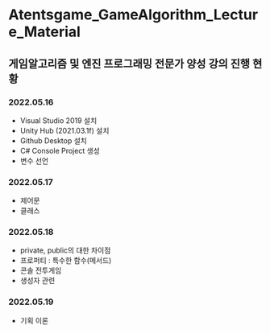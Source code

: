 # Atentsgame_GameAlgorithm_Lecture_Material

## 게임알고리즘 및 엔진 프로그래밍 전문가 양성 강의 진행 현황

### 2022.05.16
- Visual Studio 2019 설치
- Unity Hub (2021.03.1f) 설치
- Github Desktop 설치
- C# Console Project 생성
- 변수 선언

### 2022.05.17
- 제어문
- 클래스

### 2022.05.18
- private, public의 대한 차이점
- 프로퍼티 : 특수한 함수(메서드)
- 콘솔 전투게임
- 생성자 관련 

### 2022.05.19
- 기획 이론